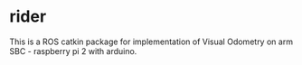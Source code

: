 # rider
This is a ROS catkin package for implementation of Visual Odometry on arm SBC - raspberry pi 2 with arduino.
